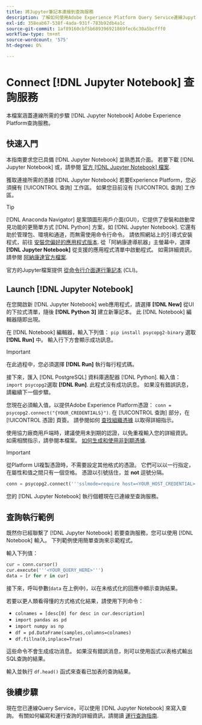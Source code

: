 ```yaml
---
title: 將Jupyter筆記本連接到查詢服務
description: 了解如何使用Adobe Experience Platform Query Service連線Jupyter筆記型電腦。
exl-id: 358eab67-538f-4ada-931f-783b92db4a1c
source-git-commit: 1af89160cbf5b689396921869fec6c30a5bcfff0
workflow-type: tm+mt
source-wordcount: '575'
ht-degree: 0%

---
```


# Connect [!DNL Jupyter Notebook] 查詢服務

本檔案涵蓋連線所需的步驟 [!DNL Jupyter Notebook] Adobe Experience Platform查詢服務。

## 快速入門

本指南要求您已具備 [!DNL Jupyter Notebook] 並熟悉其介面。 若要下載 [!DNL Jupyter Notebook] 或，請參閱 [官方 [!DNL Jupyter Notebook] 檔案](https://jupyter.org/).

獲取連接所需的憑據 [!DNL Jupyter Notebook] 若要Experience Platform，您必須擁有 [!UICONTROL 查詢] 工作區。 如果您目前沒有 [!UICONTROL 查詢] 工作區。

>[!TIP]
>
>[!DNL Anaconda Navigator] 是案頭圖形用戶介面(GUI)，它提供了安裝和啟動常見功能的更簡單方式 [!DNL Python] 方案，如 [!DNL Jupyter Notebook]. 它還有助於管理包、環境和通道，而無需使用命令行命令。
>請依照網站上的引導式安裝程式，前往 [安裝您偏好的應用程式版本](https://docs.anaconda.com/anaconda/install/).
>從「阿納康達導航器」主螢幕中，選擇 **[!DNL Jupyter Notebook]** 從支援的應用程式清單中啟動程式。
>如需詳細資訊，請參閱 [阿納康達官方檔案](https://docs.anaconda.com/anaconda/navigator/).

官方的Jupyter檔案提供 [從命令行介面運行筆記本](https://docs.jupyter.org/en/latest/running.html#how-do-i-open-a-specific-notebook) (CLI)。

## Launch [!DNL Jupyter Notebook]

在您開啟新 [!DNL Jupyter Notebook] web應用程式，請選擇 **[!DNL New]** 從UI的下拉式清單，隨後 **[!DNL Python 3]** 建立新筆記本。 此 [!DNL Notebook] 編輯器隨即出現。

在 [!DNL Notebook] 編輯器，輸入下列值： `pip install psycopg2-binary` 選取 **[!DNL Run]** 中。 輸入行下方會顯示成功訊息。

>[!IMPORTANT]
>
>在此過程中，您必須選擇 **[!DNL Run]** 執行每行程式碼。

接下來，匯入 [!DNL PostgreSQL] 資料庫適配器 [!DNL Python]. 輸入值： `import psycopg2`選取 **[!DNL Run]**. 此程式沒有成功訊息。 如果沒有錯誤訊息，請繼續下一個步驟。

您現在必須輸入值，以提供Adobe Experience Platform憑證： `conn = psycopg2.connect("{YOUR_CREDENTIALS}")`. 在 [!UICONTROL 查詢] 部分，在 [!UICONTROL 憑證] 頁簽。 請參閱如何 [查找組織憑據](../ui/credentials.md) 以取得詳細指示。

使用協力廠商用戶端時，建議使用未到期的認證，以免重複輸入您的詳細資訊。 如需相關指示，請參閱本檔案。 [如何生成和使用非到期憑據](../ui/credentials.md#non-expiring-credentials).

>[!IMPORTANT]
>
>從Platform UI複製憑證時，不需要設定其他格式的憑證。 它們可以以一行指定，在屬性和值之間只有一個空格。 憑證以引號括住，並 **not** 逗號分隔。

```python
conn = psycopg2.connect('''sslmode=require host=<YOUR_HOST_CREDENTIAL> port=80 dbname=prod:all user=<YOUR_ORGANIZATION_ID> password=<YOUR_PASSWORD>''')"
```

您的 [!DNL Jupyter Notebook] 執行個體現在已連線至查詢服務。

## 查詢執行範例

既然你已經聯繫了 [!DNL Jupyter Notebook] 若要查詢服務，您可以使用 [!DNL Notebook] 輸入。 下列範例使用簡單查詢來示範程式。

輸入下列值：

```python
cur = conn.cursor()
cur.execute('''<YOUR_QUERY_HERE>''')
data = [r for r in cur]
```

接下來，呼叫參數(`data` 在上例中)，以在未格式化的回應中顯示查詢結果。

若要以更人類看得懂的方式格式化結果，請使用下列命令：

- `colnames = [desc[0] for desc in cur.description]`
- `import pandas as pd`
- `import numpy as np`
- `df = pd.DataFrame(samples,columns=colnames)`
- `df.fillna(0,inplace=True)`

這些命令不會生成成功消息。 如果沒有錯誤消息，則可以使用函式以表格式輸出SQL查詢的結果。

輸入並執行 `df.head()` 函式來查看已加表的查詢結果。

## 後續步驟

現在您已連線Query Service，可以使用 [!DNL Jupyter Notebook] 來寫入查詢。 有關如何編寫和運行查詢的詳細資訊，請閱讀 [運行查詢指南](../best-practices/writing-queries.md).
